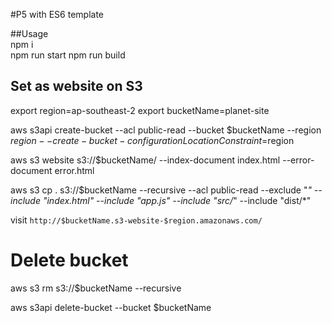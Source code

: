 #P5 with ES6 template

##Usage  
npm i  
npm run start
npm run build

## Set as website on S3
export region=ap-southeast-2
export bucketName=planet-site

aws s3api create-bucket --acl public-read --bucket $bucketName --region $region --create-bucket-configuration LocationConstraint=$region

aws s3 website s3://$bucketName/ --index-document index.html --error-document error.html

aws s3 cp . s3://$bucketName --recursive --acl public-read --exclude "*" --include "index.html" --include "app.js" --include "src/*" --include "dist/*"

visit `http://$bucketName.s3-website-$region.amazonaws.com/`

# Delete bucket
aws s3 rm s3://$bucketName --recursive

aws s3api delete-bucket --bucket $bucketName